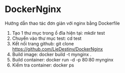 # DockerNginx
Hướng dẫn thao tác đơn giản với nginx bằng Dockerfile
1. Tạo 1 thư mục trong ổ đĩa hiện tại: 
  mkdir test
2. Chuyển vào thư mục test: 
  cd test
3. Kết nối trang github: 
  git clone https://github.com/LieDestiny/DockerNginx
 4. Build image: 
  docker build -t mynginx .
 5. Build container: 
  docker run -d -p 80:80 mynginx
 6. Kiểm tra container: 
  docker ps
